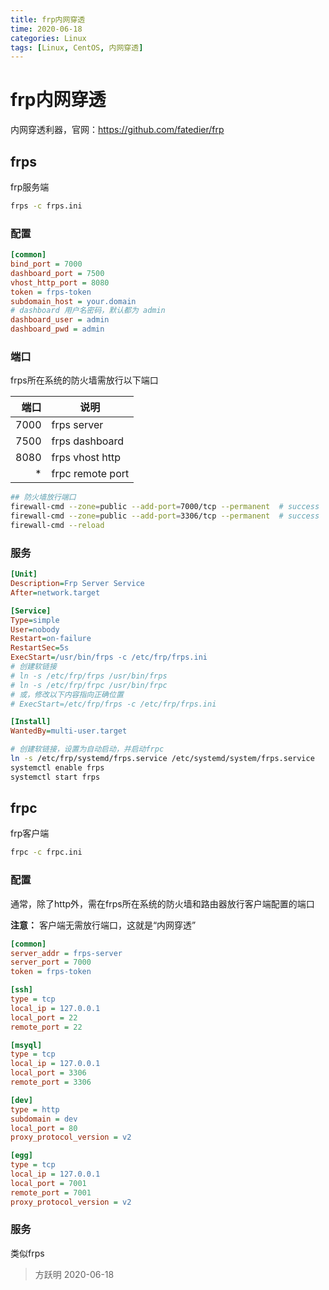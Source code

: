 ```yaml
---
title: frp内网穿透
time: 2020-06-18
categories: Linux
tags: [Linux, CentOS, 内网穿透]
---
```


# frp内网穿透

内网穿透利器，官网：<https://github.com/fatedier/frp>

## frps

frp服务端

```bash
frps -c frps.ini
```

### 配置

```ini
[common]
bind_port = 7000
dashboard_port = 7500
vhost_http_port = 8080
token = frps-token
subdomain_host = your.domain
# dashboard 用户名密码，默认都为 admin
dashboard_user = admin
dashboard_pwd = admin
```

### 端口

frps所在系统的防火墙需放行以下端口

| 端口 |       说明       |
| ---: | ---------------- |
| 7000 | frps server      |
| 7500 | frps dashboard   |
| 8080 | frps vhost http  |
|    * | frpc remote port |

```bash
## 防火墙放行端口
firewall-cmd --zone=public --add-port=7000/tcp --permanent  # success
firewall-cmd --zone=public --add-port=3306/tcp --permanent  # success
firewall-cmd --reload
```


### 服务

```ini
[Unit]
Description=Frp Server Service
After=network.target

[Service]
Type=simple
User=nobody
Restart=on-failure
RestartSec=5s
ExecStart=/usr/bin/frps -c /etc/frp/frps.ini
# 创建软链接
# ln -s /etc/frp/frps /usr/bin/frps
# ln -s /etc/frp/frpc /usr/bin/frpc
# 或，修改以下内容指向正确位置
# ExecStart=/etc/frp/frps -c /etc/frp/frps.ini

[Install]
WantedBy=multi-user.target
```

```bash
# 创建软链接，设置为自动启动，并启动frpc
ln -s /etc/frp/systemd/frps.service /etc/systemd/system/frps.service
systemctl enable frps
systemctl start frps
```

## frpc

frp客户端

```bash
frpc -c frpc.ini
```

### 配置

通常，除了http外，需在frps所在系统的防火墙和路由器放行客户端配置的端口

**注意：** 客户端无需放行端口，这就是“内网穿透”

```ini
[common]
server_addr = frps-server
server_port = 7000
token = frps-token

[ssh]
type = tcp
local_ip = 127.0.0.1
local_port = 22
remote_port = 22

[msyql]
type = tcp
local_ip = 127.0.0.1
local_port = 3306
remote_port = 3306

[dev]
type = http
subdomain = dev
local_port = 80
proxy_protocol_version = v2

[egg]
type = tcp
local_ip = 127.0.0.1
local_port = 7001
remote_port = 7001
proxy_protocol_version = v2
```

### 服务

类似frps

> 方跃明
> 2020-06-18
